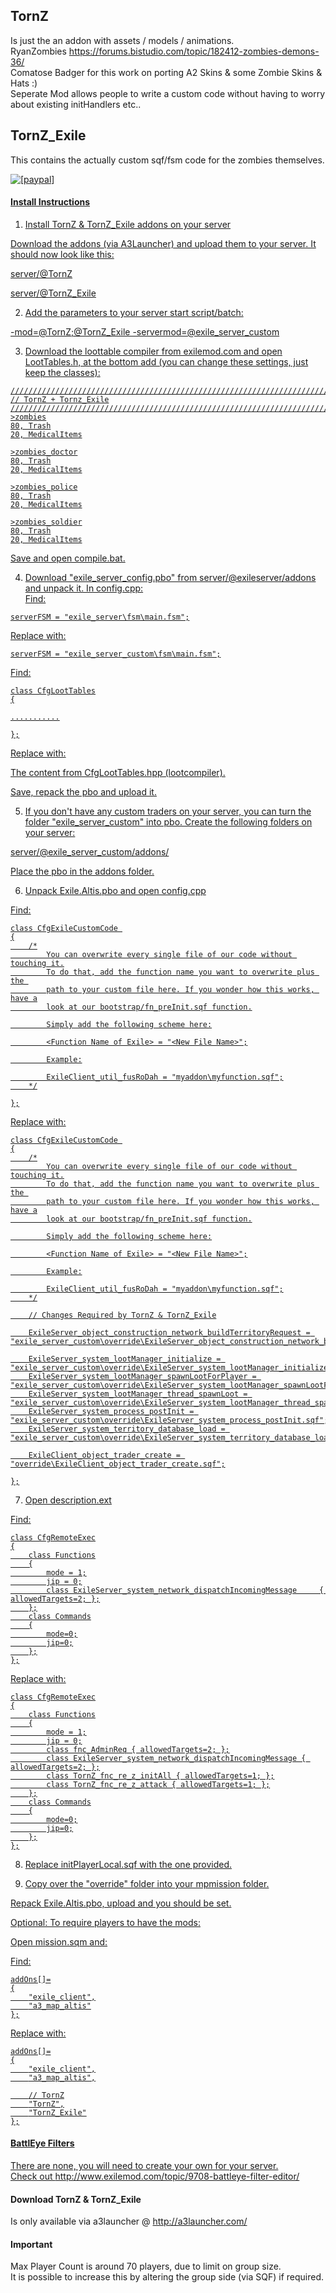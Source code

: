 ## TornZ  
Is just the an addon with assets / models / animations.  
RyanZombies https://forums.bistudio.com/topic/182412-zombies-demons-36/  
Comatose Badger for this work on porting A2 Skins & some Zombie Skins & Hats :)  
Seperate Mod allows people to write a custom code without having to worry about existing initHandlers etc..  

## TornZ_Exile  
This contains the actually custom sqf/fsm code for the zombies themselves.  

<a href="https://www.paypal.com/cgi-bin/webscr?cmd=_s-xclick&hosted_button_id=2SUEFTGABTAM2"><img src="https://www.paypalobjects.com/en_US/i/btn/btn_donate_LG.gif" alt="[paypal]" />


#### Install Instructions  

1) Install TornZ & TornZ_Exile addons on your server

Download the addons (via A3Launcher) and upload them to your server. It should now look like this:

server/@TornZ

server/@TornZ_Exile


2) Add the parameters to your server start script/batch:

-mod=@TornZ;@TornZ_Exile -servermod=@exile_server_custom

3) Download the loottable compiler from exilemod.com and open LootTables.h, at the bottom add (you can change these settings, just keep the classes):
```
///////////////////////////////////////////////////////////////////////////////
// TornZ + Tornz_Exile
///////////////////////////////////////////////////////////////////////////////
>zombies
80, Trash
20, MedicalItems

>zombies_doctor
80, Trash
20, MedicalItems

>zombies_police
80, Trash
20, MedicalItems

>zombies_soldier
80, Trash
20, MedicalItems
```

Save and open compile.bat.


4) Download "exile_server_config.pbo" from server/@exileserver/addons and unpack it. In config.cpp:<br />
Find:
```
serverFSM = "exile_server\fsm\main.fsm";
```

Replace with:
```
serverFSM = "exile_server_custom\fsm\main.fsm";
```

Find:
```
class CfgLootTables
{

...........

};
```

Replace with:

The content from CfgLootTables.hpp (lootcompiler).


Save, repack the pbo and upload it.


5) If you don't have any custom traders on your server, you can turn the folder "exile_server_custom" into pbo. Create the following folders on your server:

server/@exile_server_custom/addons/


Place the pbo in the addons folder.


6) Unpack Exile.Altis.pbo and open config.cpp

Find:
```
class CfgExileCustomCode 
{
    /*
        You can overwrite every single file of our code without touching it.
        To do that, add the function name you want to overwrite plus the 
        path to your custom file here. If you wonder how this works, have a
        look at our bootstrap/fn_preInit.sqf function.

        Simply add the following scheme here:

        <Function Name of Exile> = "<New File Name>";

        Example:

        ExileClient_util_fusRoDah = "myaddon\myfunction.sqf";
    */

};
```
Replace with:
```
class CfgExileCustomCode 
{
    /*
        You can overwrite every single file of our code without touching it.
        To do that, add the function name you want to overwrite plus the 
        path to your custom file here. If you wonder how this works, have a
        look at our bootstrap/fn_preInit.sqf function.

        Simply add the following scheme here:

        <Function Name of Exile> = "<New File Name>";

        Example:

        ExileClient_util_fusRoDah = "myaddon\myfunction.sqf";
    */

    // Changes Required by TornZ & TornZ_Exile

    ExileServer_object_construction_network_buildTerritoryRequest = "exile_server_custom\override\ExileServer_object_construction_network_buildTerritoryRequest.sqf";

    ExileServer_system_lootManager_initialize = "exile_server_custom\override\ExileServer_system_lootManager_initialize.sqf";
    ExileServer_system_lootManager_spawnLootForPlayer = "exile_server_custom\override\ExileServer_system_lootManager_spawnLootForPlayer.sqf";
    ExileServer_system_lootManager_thread_spawnLoot = "exile_server_custom\override\ExileServer_system_lootManager_thread_spawnLoot.sqf";
    ExileServer_system_process_postInit = "exile_server_custom\override\ExileServer_system_process_postInit.sqf";
    ExileServer_system_territory_database_load = "exile_server_custom\override\ExileServer_system_territory_database_load.sqf";

    ExileClient_object_trader_create = "override\ExileClient_object_trader_create.sqf";

};
```

7) Open description.ext

Find:
```
class CfgRemoteExec
{
    class Functions
    {
        mode = 1;
        jip = 0;
        class ExileServer_system_network_dispatchIncomingMessage     { allowedTargets=2; };
    };
    class Commands
    {
        mode=0;
        jip=0;
    };
};
```
Replace with:
```
class CfgRemoteExec
{
    class Functions
    {
        mode = 1;
        jip = 0;
        class fnc_AdminReq { allowedTargets=2; };
        class ExileServer_system_network_dispatchIncomingMessage { allowedTargets=2; };
        class TornZ_fnc_re_z_initAll { allowedTargets=1; };
        class TornZ_fnc_re_z_attack { allowedTargets=1; };
    };
    class Commands
    {
        mode=0;
        jip=0;
    };
};
```
8) Replace initPlayerLocal.sqf with the one provided.

9) Copy over the "override" folder into your mpmission folder.

Repack Exile.Altis.pbo, upload and you should be set.

Optional: To require players to have the mods:

Open mission.sqm and:

Find:
```
addOns[]=
{
	"exile_client",
	"a3_map_altis"
};
```
Replace with:
```
addOns[]=
{
	"exile_client",
	"a3_map_altis",

	// TornZ
	"TornZ",
	"TornZ_Exile"
};
```

#### BattlEye Filters  
There are none, you will need to create your own for your server.  
Check out http://www.exilemod.com/topic/9708-battleye-filter-editor/  

#### Download TornZ & TornZ_Exile
Is only available via a3launcher @ http://a3launcher.com/  

#### Important
Max Player Count is around 70 players, due to limit on group size.  
It is possible to increase this by altering the group side (via SQF) if required.
